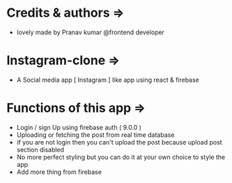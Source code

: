 # Credits & authors =>
- lovely made by Pranav kumar @frontend developer


# Instagram-clone =>
- A Social media app [ Instagram ] like app using react &amp; firebase

# Functions of this app =>
- Login / sign Up using firebase auth ( 9.0.0 )
- Uploading or fetching the post from real time database
- if you are not login then you can't upload the post because upload post section disabled
- No more perfect styling but you can do it at your own choice to style the app
- Add more thing from firebase
